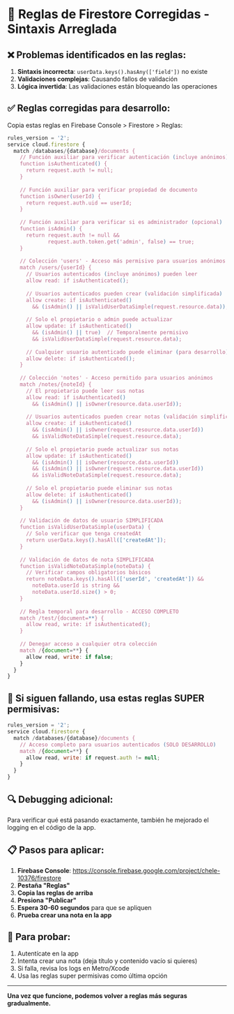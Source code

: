 # 🔧 Reglas de Firestore Corregidas - Sintaxis Arreglada

## ❌ **Problemas identificados en las reglas:**

1. **Sintaxis incorrecta**: `userData.keys().hasAny(['field'])` no existe
2. **Validaciones complejas**: Causando fallos de validación
3. **Lógica invertida**: Las validaciones están bloqueando las operaciones

## ✅ **Reglas corregidas para desarrollo:**

Copia estas reglas en Firebase Console > Firestore > Reglas:

```javascript
rules_version = '2';
service cloud.firestore {
  match /databases/{database}/documents {
    // Función auxiliar para verificar autenticación (incluye anónimos)
    function isAuthenticated() {
      return request.auth != null;
    }
    
    // Función auxiliar para verificar propiedad de documento
    function isOwner(userId) {
      return request.auth.uid == userId;
    }
    
    // Función auxiliar para verificar si es administrador (opcional)
    function isAdmin() {
      return request.auth != null && 
             request.auth.token.get('admin', false) == true;
    }
    
    // Colección 'users' - Acceso más permisivo para usuarios anónimos
    match /users/{userId} {
      // Usuarios autenticados (incluye anónimos) pueden leer
      allow read: if isAuthenticated();
      
      // Usuarios autenticados pueden crear (validación simplificada)
      allow create: if isAuthenticated() 
        && (isAdmin() || isValidUserDataSimple(request.resource.data));
      
      // Solo el propietario o admin puede actualizar
      allow update: if isAuthenticated() 
        && (isAdmin() || true)  // Temporalmente permisivo
        && isValidUserDataSimple(request.resource.data);
      
      // Cualquier usuario autenticado puede eliminar (para desarrollo)
      allow delete: if isAuthenticated();
    }
    
    // Colección 'notes' - Acceso permitido para usuarios anónimos
    match /notes/{noteId} {
      // El propietario puede leer sus notas
      allow read: if isAuthenticated() 
        && (isAdmin() || isOwner(resource.data.userId));
      
      // Usuarios autenticados pueden crear notas (validación simplificada)
      allow create: if isAuthenticated() 
        && (isAdmin() || isOwner(request.resource.data.userId))
        && isValidNoteDataSimple(request.resource.data);
      
      // Solo el propietario puede actualizar sus notas
      allow update: if isAuthenticated() 
        && (isAdmin() || isOwner(resource.data.userId))
        && (isAdmin() || isOwner(request.resource.data.userId))
        && isValidNoteDataSimple(request.resource.data);
      
      // Solo el propietario puede eliminar sus notas
      allow delete: if isAuthenticated() 
        && (isAdmin() || isOwner(resource.data.userId));
    }
    
    // Validación de datos de usuario SIMPLIFICADA
    function isValidUserDataSimple(userData) {
      // Solo verificar que tenga createdAt
      return userData.keys().hasAll(['createdAt']);
    }
    
    // Validación de datos de nota SIMPLIFICADA
    function isValidNoteDataSimple(noteData) {
      // Verificar campos obligatorios básicos
      return noteData.keys().hasAll(['userId', 'createdAt']) &&
        noteData.userId is string && 
        noteData.userId.size() > 0;
    }
    
    // Regla temporal para desarrollo - ACCESO COMPLETO
    match /test/{document=**} {
      allow read, write: if isAuthenticated();
    }
    
    // Denegar acceso a cualquier otra colección
    match /{document=**} {
      allow read, write: if false;
    }
  }
}
```

## 🔄 **Si siguen fallando, usa estas reglas SUPER permisivas:**

```javascript
rules_version = '2';
service cloud.firestore {
  match /databases/{database}/documents {
    // Acceso completo para usuarios autenticados (SOLO DESARROLLO)
    match /{document=**} {
      allow read, write: if request.auth != null;
    }
  }
}
```

## 🔍 **Debugging adicional:**

Para verificar qué está pasando exactamente, también he mejorado el logging en el código de la app.

## 📋 **Pasos para aplicar:**

1. **Firebase Console**: https://console.firebase.google.com/project/chele-10376/firestore
2. **Pestaña "Reglas"**
3. **Copia las reglas de arriba**
4. **Presiona "Publicar"**
5. **Espera 30-60 segundos** para que se apliquen
6. **Prueba crear una nota en la app**

## 🧪 **Para probar:**

1. Autentícate en la app
2. Intenta crear una nota (deja título y contenido vacío si quieres)
3. Si falla, revisa los logs en Metro/Xcode
4. Usa las reglas super permisivas como última opción

---

**Una vez que funcione, podemos volver a reglas más seguras gradualmente.**
